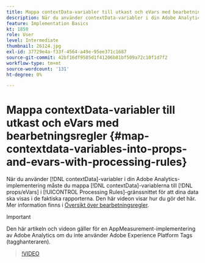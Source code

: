 ```yaml
---
title: Mappa contextData-variabler till utkast och eVars med bearbetningsregler
description: När du använder contextData-variabler i din Adobe Analytics-implementering måste du mappa contextData-variablerna till props/eVars i gränssnittet för bearbetningsregler för att dina data ska visas i de faktiska rapporterna. Den här videon visar hur du gör det här.
feature: Implementation Basics
kt: 1850
role: User
level: Intermediate
thumbnail: 26124.jpg
exl-id: 37729e4a-f33f-4564-a49e-95ee371c1687
source-git-commit: 42bf16df9585d1f41206b81bf509a72c10f1d7f2
workflow-type: tm+mt
source-wordcount: '131'
ht-degree: 0%

---
```


# Mappa contextData-variabler till utkast och eVars med bearbetningsregler {#map-contextdata-variables-into-props-and-evars-with-processing-rules}

När du använder [!DNL contextData]-variabler i din Adobe Analytics-implementering måste du mappa [!DNL contextData]-variablerna till [!DNL props/eVars] i [!UICONTROL Processing Rules]-gränssnittet för att dina data ska visas i de faktiska rapporterna. Den här videon visar hur du gör det här. Mer information finns i [Översikt över bearbetningsregler](https://experienceleague.adobe.com/docs/analytics/admin/admin-tools/manage-report-suites/edit-report-suite/report-suite-general/c-processing-rules/processing-rules.html?lang=sv-SE).

>[!IMPORTANT]
>
>Den här artikeln och videon gäller för en AppMeasurement-implementering av Adobe Analytics om du inte använder Adobe Experience Platform Tags (tagghanteraren).


>[!VIDEO](https://video.tv.adobe.com/v/26124/?quality=12&learn=on)


